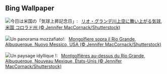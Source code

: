 ## Bing Wallpaper
![](https://www.bing.com/th?id=OHR.BalloonDay_JA-JP2573832501_UHD.jpg&w=1000)今日は米国の「気球上昇記念日」:&nbsp;&ensp;[リオ・グランデ川上空に舞い上がる気球, 米国 コロラド州 (© Jennifer MacCornack/Shutterstock)](https://www.bing.com/th?id=OHR.BalloonDay_JA-JP2573832501_UHD.jpg)
<br><br/>
![](https://www.bing.com/th?id=OHR.BalloonDay_IT-IT9345867684_UHD.jpg&w=1000)Un panorama mozzafiato!:&nbsp;&ensp;[Mongolfiere sopra il Rio Grande, Albuquerque, Nuovo Messico, USA (© Jennifer MacCornack/Shutterstock)](https://www.bing.com/th?id=OHR.BalloonDay_IT-IT9345867684_UHD.jpg)
<br><br/>
![](https://www.bing.com/th?id=OHR.BalloonDay_FR-FR1975351459_UHD.jpg&w=1000)Un paysage idyllique !:&nbsp;&ensp;[Montgolfières au-dessus du Rio Grande, Albuquerque, Nouveau Mexique, États-Unis (© Jennifer MacCornack/Shutterstock)](https://www.bing.com/th?id=OHR.BalloonDay_FR-FR1975351459_UHD.jpg)
<br><br/>
